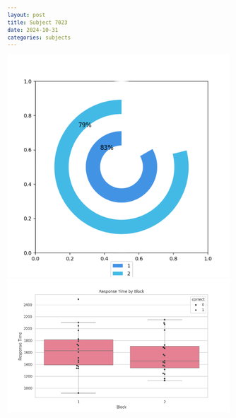 ```yaml
---
layout: post
title: Subject 7023
date: 2024-10-31
categories: subjects
---
```


![](data/7023/run-21/7023__acc_test.png)
![](data/7023/run-21/7023_rt.png)

